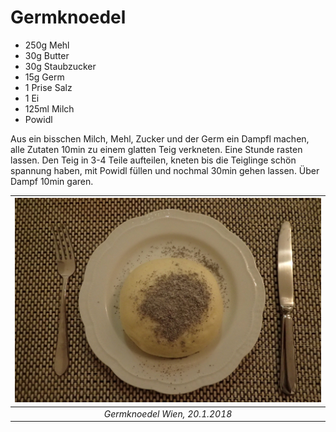 # Germknoedel

* 250g Mehl
* 30g Butter
* 30g Staubzucker
* 15g Germ
* 1 Prise Salz
* 1 Ei
* 125ml Milch
* Powidl

Aus ein bisschen Milch, Mehl, Zucker und der Germ ein Dampfl machen,
alle Zutaten 10min zu einem glatten Teig verkneten. Eine Stunde rasten lassen.
Den Teig in 3-4 Teile aufteilen, kneten bis die Teiglinge schön spannung haben,
mit Powidl füllen und nochmal 30min gehen lassen. Über Dampf 10min garen.

| ![](../../images/Germknoedel.JPG "fertiger Germknoedel") |
|:---:|
| *Germknoedel Wien, 20.1.2018* |
